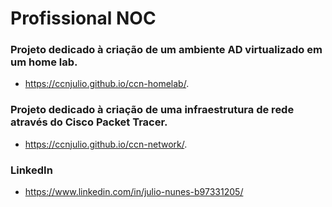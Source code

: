 # Profissional NOC

### Projeto dedicado à criação de um ambiente AD virtualizado em um home lab. 
- https://ccnjulio.github.io/ccn-homelab/.

  

### Projeto dedicado à criação de uma infraestrutura de rede através do Cisco Packet Tracer. 
- https://ccnjulio.github.io/ccn-network/.


### LinkedIn
- https://www.linkedin.com/in/julio-nunes-b97331205/
